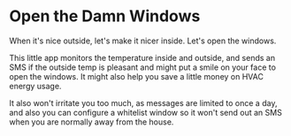 # Open the Damn Windows

When it's nice outside, let's make it nicer inside.  Let's open the windows.

This little app monitors the temperature inside and outside, and sends an SMS if the outside temp is pleasant and might put a smile on your face to open the windows.  It might also help you save a little money on HVAC energy usage.

It also won't irritate you too much, as messages are limited to once a day, and also you can configure a whitelist window so it won't send out an SMS when you are normally away from the house.
